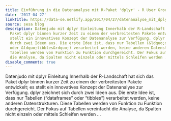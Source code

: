 ```yaml
---
title: Einführung in die Datenanalyse mit R-Paket 'dplyr' - R User Group Nürnberg
date: '2017-04-27'
linkTitle: https://data-se.netlify.app/2017/04/27/datenanalyse_mit_dplyr/
source: sesa blog
description: Datenjudo mit dplyr Einleitung Innerhalb der R-Landschaft hat sich das
  Paket dplyr binnen kurzer Zeit zu einem der verbreitesten Pakete entwickelt; es
  stellt ein innovatives Konzept der Datenanalyse zur Verfügung. dplyr zeichnet sich
  durch zwei Ideen aus. Die erste Idee ist, dass nur Tabellen (&ldquo;dataframes&rdquo;
  oder &ldquo;tibbles&rdquo;) verarbeitet werden, keine anderen Datenstrukturen. Diese
  Tabellen werden von Funktion zu Funktion durchgereicht. Der Fokus auf Tabellen vereinfacht
  die Analyse, da Spalten nicht einzeln oder mittels Schleifen werden ...
disable_comments: true
---
```

Datenjudo mit dplyr Einleitung Innerhalb der R-Landschaft hat sich das Paket dplyr binnen kurzer Zeit zu einem der verbreitesten Pakete entwickelt; es stellt ein innovatives Konzept der Datenanalyse zur Verfügung. dplyr zeichnet sich durch zwei Ideen aus. Die erste Idee ist, dass nur Tabellen (&ldquo;dataframes&rdquo; oder &ldquo;tibbles&rdquo;) verarbeitet werden, keine anderen Datenstrukturen. Diese Tabellen werden von Funktion zu Funktion durchgereicht. Der Fokus auf Tabellen vereinfacht die Analyse, da Spalten nicht einzeln oder mittels Schleifen werden ...
